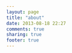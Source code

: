 ```yaml
---
layout: page
title: "about"
date: 2013-08-18 22:27
comments: true
sharing: true
footer: true
---
```

